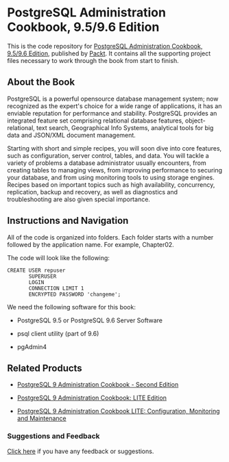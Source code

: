 # PostgreSQL Administration Cookbook, 9.5/9.6 Edition
This is the code repository for [PostgreSQL Administration Cookbook, 9.5/9.6 Edition](https://www.packtpub.com/big-data-and-business-intelligence/postgresql-administration-cookbook-9596-edition?utm_source=github&utm_medium=repository&utm_campaign=9781785883187), published by [Packt](https://www.packtpub.com/?utm_source=github). It contains all the supporting project files necessary to work through the book from start to finish.
## About the Book
PostgreSQL is a powerful opensource database management system; now recognized as the expert's choice for a wide range of applications, it has an enviable reputation for performance and stability. PostgreSQL provides an integrated feature set comprising relational database features, object-relational, text search, Geographical Info Systems, analytical tools for big data and JSON/XML document management.

Starting with short and simple recipes, you will soon dive into core features, such as configuration, server control, tables, and data. You will tackle a variety of problems a database administrator usually encounters, from creating tables to managing views, from improving performance to securing your database, and from using monitoring tools to using storage engines. Recipes based on important topics such as high availability, concurrency, replication, backup and recovery, as well as diagnostics and troubleshooting are also given special importance.


## Instructions and Navigation
All of the code is organized into folders. Each folder starts with a number followed by the application name. For example, Chapter02.



The code will look like the following:
```
CREATE USER repuser
       SUPERUSER
       LOGIN
       CONNECTION LIMIT 1
       ENCRYPTED PASSWORD 'changeme';
```

We need the following software for this book:

* PostgreSQL 9.5 or PostgreSQL 9.6 Server Software

* psql client utility (part of 9.6)

* pgAdmin4

## Related Products
* [PostgreSQL 9 Administration Cookbook - Second Edition](https://www.packtpub.com/big-data-and-business-intelligence/postgresql-9-administration-cookbook-second-edition?utm_source=github&utm_medium=repository&utm_campaign=9781849519069)

* [PostgreSQL 9 Administration Cookbook: LITE Edition](https://www.packtpub.com/big-data-and-business-intelligence/postgresql-9-administration-cookbook-lite-edition?utm_source=github&utm_medium=repository&utm_campaign=9781849516204)

* [PostgreSQL 9 Administration Cookbook LITE: Configuration, Monitoring and Maintenance](https://www.packtpub.com/big-data-and-business-intelligence/postgresql-9-administration-cookbook-lite-configuration-monitorin?utm_source=github&utm_medium=repository&utm_campaign=9781849516426)

### Suggestions and Feedback
[Click here](https://docs.google.com/forms/d/e/1FAIpQLSe5qwunkGf6PUvzPirPDtuy1Du5Rlzew23UBp2S-P3wB-GcwQ/viewform) if you have any feedback or suggestions.

